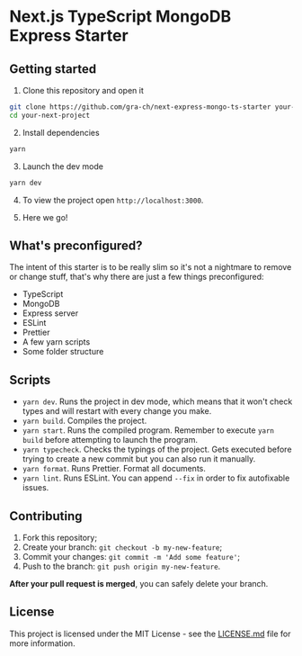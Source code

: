 # Next.js TypeScript MongoDB Express Starter

## Getting started

1. Clone this repository and open it

```bash
git clone https://github.com/gra-ch/next-express-mongo-ts-starter your-next-project
cd your-next-project
```

2. Install dependencies

```bash
yarn
```

3. Launch the dev mode

```bash
yarn dev
```

4. To view the project open `http://localhost:3000`.

5. Here we go!

## What's preconfigured?

The intent of this starter is to be really slim so it's not a nightmare to remove or change stuff, that's why there are just a few things preconfigured:

- TypeScript
- MongoDB
- Express server
- ESLint
- Prettier
- A few yarn scripts
- Some folder structure

## Scripts

- `yarn dev`. Runs the project in dev mode, which means that it won't check types and will restart with every change you make.
- `yarn build`. Compiles the project.
- `yarn start`. Runs the compiled program. Remember to execute `yarn build` before attempting to launch the program.
- `yarn typecheck`. Checks the typings of the project. Gets executed before trying to create a new commit but you can also run it manually.
- `yarn format`. Runs Prettier. Format all documents.
- `yarn lint`. Runs ESLint. You can append `--fix` in order to fix autofixable issues.

## Contributing

1. Fork this repository;
2. Create your branch: `git checkout -b my-new-feature`;
3. Commit your changes: `git commit -m 'Add some feature'`;
4. Push to the branch: `git push origin my-new-feature`.

**After your pull request is merged**, you can safely delete your branch.

## License

This project is licensed under the MIT License - see the [LICENSE.md](LICENSE.md) file for more information.
